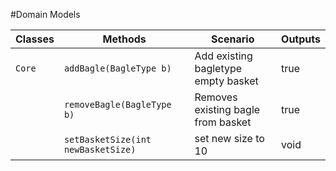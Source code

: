 #Domain Models




| Classes              | Methods                                                  | Scenario                                  | Outputs |
|----------------------|----------------------------------------------------------|-------------------------------------------|---------|
| `Core`			   | `addBagle(BagleType b)`                                  | Add existing bagletype empty basket       | true    |
|                      | `removeBagle(BagleType b)`						          | Removes existing bagle from basket        | true    |
|                      | `setBasketSize(int newBasketSize)`                       | set new size to 10                        | void    |



